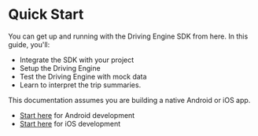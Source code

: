 # Quick Start

You can get up and running with the Driving Engine SDK from here. In this guide, you'll:

* Integrate the SDK with your project
* Setup the Driving Engine
* Test the Driving Engine with mock data
* Learn to interpret the trip summaries.

This documentation assumes you are building a native Android or iOS app. 

* [Start here](integrate-the-library/Android.md) for Android development
* [Start here](integrate-the-library/Android.md) for iOS development
